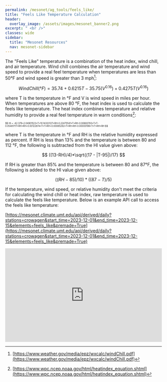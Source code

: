 ```yaml
---
permalink: /mesonet/ag_tools/feels_like/
title: "Feels Like Temperature Calculation"
header:
  overlay_image: /assets/images/mesonet_banner2.png
excerpt: " <br />"
classes: wide
sidebar:
  title: "Mesonet Resources"
  nav: mesonet-sidebar
---
```


The "Feels Like" temperature is a combination of the heat index, wind chill, and air temperature. Wind chill combines the air temperature and wind speed to provide a real feel temperature when temperatures are less than 50°F and wind speed is greater than 3 mph[^1]:  

$$
Wind Chill (°F) = 35.74 + 0.6215T -35.75(V^0.16)+0.4275T(V^0.16) 
$$

where T is the temperature in °F and V is wind speed in miles per hour. When temperatures are above 80 °F, the heat index is used to calculate the feels like temperature. The heat index combines temperature and relative humidity to provide a real feel temperature in warm conditions[^2]:

<span style="font-size: 0.45rem">
$$
HI = -42.379+2.04901523*T+10.14333127*RH-0.22475541*T*RH-0.00683783*T*T-0.05481717*RH*RH+0.00122874*T*T*RH+0.00085282*T*RH*RH-0.00000199*T*T*RH*RH
$$
</span>

where T is the temperature in °F and RH is the relative humidity expressed as percent. If RH is less than 13% and the temperature is between 80 and 112 °F, the following is subtracted from the HI value given above:

$$
((13-RH)/4)*\sqrt{(17 - |T-95|)/17}
$$

If RH is greater than 85% and the temperature is between 80 and 87°F, the following is added to the HI value given above:

$$
((RH-85)/10)*((87-T)/5)
$$

If the temperature, wind speed, or relative humidity don't meet the criteria for calculating the wind chill or heat index, raw temperature is used to calculate the feels like temperature. Below is an example API call to access the feels like temperature:

[https://mesonet.climate.umt.edu/api/derived/daily?stations=crowagen&start_time=2023-12-01&end_time=2023-12-15&elements=feels_like&premade=True](https://mesonet.climate.umt.edu/api/derived/daily?stations=crowagen&start_time=2023-12-01&end_time=2023-12-15&elements=feels_like&premade=True)
<div style="width: 100%; height: 300px;"><iframe style="width: 100%; height: 300px;" src="https://mesonet.climate.umt.edu/api/derived/daily?stations=crowagen&start_time=2023-12-01&end_time=2023-12-15&elements=feels_like&premade=True" frameborder="0px"></iframe></div>

[^1]: [https://www.weather.gov/media/epz/wxcalc/windChill.pdf](https://www.weather.gov/media/epz/wxcalc/windChill.pdf)
[^2]: [https://www.wpc.ncep.noaa.gov/html/heatindex_equation.shtml](https://www.wpc.ncep.noaa.gov/html/heatindex_equation.shtml)